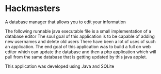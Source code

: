 # Hackmasters
A database manager that allows you to edit your information

The following runnable java executable file is a small implementation of a database editor 
The soul goal of this application is to be capable of adding new usernames and delete old users
There have been a lot of uses of such an application. 
The end goal of this application was to build a full on web editor which can update the database and then a php application which will pull from the same database that is getting updated by this java applet.

This application was developed using Java and SQLite
